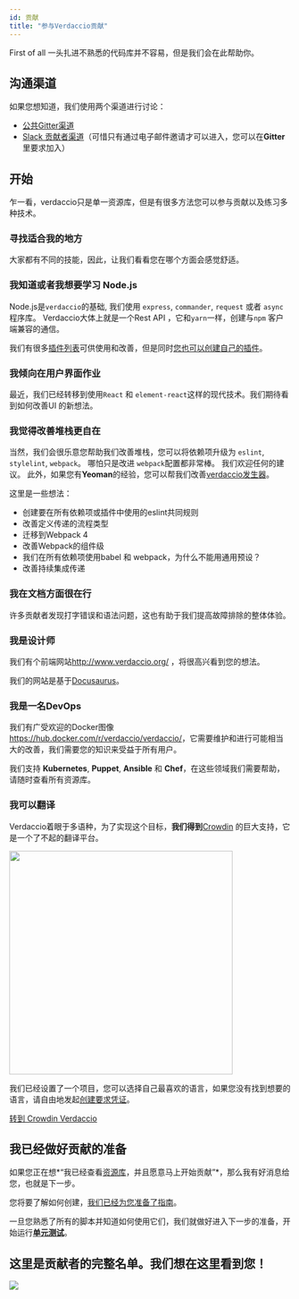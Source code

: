 ```yaml
---
id: 贡献
title: "参与Verdaccio贡献"
---
```

First of all 一头扎进不熟悉的代码库并不容易，但是我们会在此帮助你。

## 沟通渠道

如果您想知道，我们使用两个渠道进行讨论：

* [公共Gitter渠道](https://gitter.im/verdaccio/)
* [Slack 贡献者渠道](https://verdaccio-npm.slack.com)（可惜只有通过电子邮件邀请才可以进入，您可以在**Gitter**里要求加入）

## 开始

乍一看，verdaccio只是单一资源库，但是有很多方法您可以参与贡献以及练习多种技术。

### 寻找适合我的地方

大家都有不同的技能，因此，让我们看看您在哪个方面会感觉舒适。

### 我知道或者我想要学习 Node.js

Node.js是`verdaccio`的基础, 我们使用 `express`, `commander`, `request` 或者 `async`程序库。 Verdaccio大体上就是一个Rest API ，它和`yarn`一样，创建与`npm` 客户端兼容的通信。

我们有很多[插件列表](plugins.md)可供使用和改善，但是同时[您也可以创建自己的插件](dev-plugins.md)。

### 我倾向在用户界面作业

最近，我们已经转移到使用`React` 和 `element-react`这样的现代技术。我们期待看到如何改善UI 的新想法。

### 我觉得改善堆栈更自在

当然，我们会很乐意您帮助我们改善堆栈，您可以将依赖项升级为 `eslint`, `stylelint`, `webpack`。 哪怕只是改进 `webpack`配置都非常棒。 我们欢迎任何的建议。 此外，如果您有**Yeoman**的经验，您可以帮我们改善[verdaccio发生器](https://github.com/verdaccio/generator-verdaccio-plugin)。

这里是一些想法：

* 创建要在所有依赖项或插件中使用的eslint共同规则
* 改善定义传递的流程类型
* 迁移到Webpack 4
* 改善Webpack的组件级
* 我们在所有依赖项使用babel 和 webpack，为什么不能用通用预设？
* 改善持续集成传递

### 我在文档方面很在行

许多贡献者发现打字错误和语法问题，这也有助于我们提高故障排除的整体体验。

### 我是设计师

我们有个前端网站<http://www.verdaccio.org/> ，将很高兴看到您的想法。

我们的网站是基于[Docusaurus](https://docusaurus.io/)。

### 我是一名DevOps

我们有广受欢迎的Docker图像<https://hub.docker.com/r/verdaccio/verdaccio/>，它需要维护和进行可能相当大的改善，我们需要您的知识来受益于所有用户。

我们支持 **Kubernetes**, **Puppet**, **Ansible** 和 **Chef**，在这些领域我们需要帮助，请随时查看所有资源库。

### 我可以翻译

Verdaccio着眼于多语种，为了实现这个目标，**我们得到**[Crowdin](https://crowdin.com) 的巨大支持，它是一个了不起的翻译平台。

<img src="https://d3n8a8pro7vhmx.cloudfront.net/uridu/pages/144/attachments/original/1485948891/Crowdin.png" width="400px" />

我们已经设置了一个项目，您可以选择自己最喜欢的语言，如果您没有找到想要的语言，请自由地发起[创建要求凭证](https://github.com/verdaccio/verdaccio/issues/new)。

[转到 Crowdin Verdaccio](https://crowdin.com/project/verdaccio)

## 我已经做好贡献的准备

如果您正在想*“我已经查看[资源库](repositories.md)，并且愿意马上开始贡献”*，那么我有好消息给您，也就是下一步。

您将要了解如何创建，[我们已经为您准备了指南](build.md)。

一旦您熟悉了所有的脚本并知道如何使用它们，我们就做好进入下一步的准备，开始运行[**单元测试**](test.md)。

## 这里是贡献者的完整名单。我们想在这里看到您！

<a href="graphs/contributors"><img src="https://opencollective.com/verdaccio/contributors.svg?width=890&button=false" /></a>
